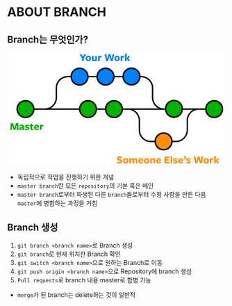 # ABOUT BRANCH

## Branch는 무엇인가?

![beanch](./assets/branch.png)
- 독립적으로 작업을 진행하기 위한 개념
- `master branch`란 모든 `repository`의 기본 혹은 메인
- `master branch`로부터 파생된 다른 `branch`들로부터 수정 사항을 만든 다음 `master`에 병합하는 과정을 거침

## Branch 생성
1. `git branch <branch name>`로 Branch 생성
2. `git branch`로 현재 위치한 Branch 확인
3. `git switch <branch name>`으로 원하는 Branch로 이동
4. `git push origin <branch name>`으로 Repository에 branch 생성 
5. `Pull requests`로 branch 내용 master로 합병 가능

- `merge`가 된 branch는  delete하는 것이 일반적